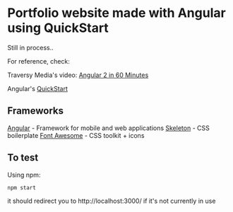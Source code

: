 # Portfolio website made with Angular using QuickStart

Still in process..

For reference, check:

Traversy Media's video: [Angular 2 in 60 Minutes](https://www.youtube.com/watch?v=-zW1zHqsdyc)

Angular's [QuickStart](https://github.com/angular/quickstart)

## Frameworks

[Angular](https://angular.io/) - Framework for mobile and web applications
[Skeleton](http://getskeleton.com/) - CSS boilerplate
[Font Awesome](http://fontawesome.io/) - CSS toolkit + icons

## To test

Using npm:
```
npm start
```
it should redirect you to http://localhost:3000/ if it's not currently in use
